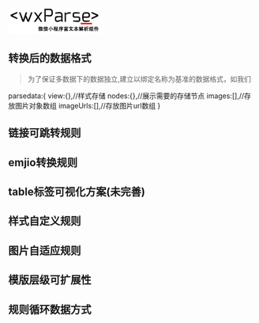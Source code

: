 ![wxParse-微信小程序富文本解析组件logo](screenshoot/wxParse_logo.jpg)

## 转换后的数据格式


> 为了保证多数据下的数据独立,建立以绑定名称为基准的数据格式，如我们

parsedata:{
    view:{},//样式存储
    nodes:{},//展示需要的存储节点
    images:[],//存放图片对象数组
    imageUrls:[],//存放图片url数组
}

## 链接可跳转规则

## emjio转换规则

## table标签可视化方案(未完善)

## 样式自定义规则

## 图片自适应规则

## 模版层级可扩展性

## 规则循环数据方式